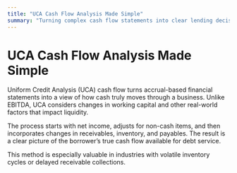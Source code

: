 ```yaml
---
title: "UCA Cash Flow Analysis Made Simple"
summary: "Turning complex cash flow statements into clear lending decisions."
---
```


# UCA Cash Flow Analysis Made Simple

Uniform Credit Analysis (UCA) cash flow turns accrual-based financial statements into a view of how cash truly moves through a business. Unlike EBITDA, UCA considers changes in working capital and other real-world factors that impact liquidity.

The process starts with net income, adjusts for non-cash items, and then incorporates changes in receivables, inventory, and payables. The result is a clear picture of the borrower’s true cash flow available for debt service.

This method is especially valuable in industries with volatile inventory cycles or delayed receivable collections.
